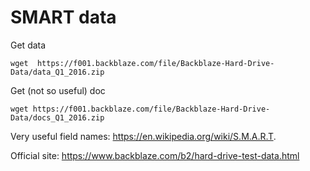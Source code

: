 # SMART data



Get data

```
wget  https://f001.backblaze.com/file/Backblaze-Hard-Drive-Data/data_Q1_2016.zip
```

Get (not so useful) doc

```
wget https://f001.backblaze.com/file/Backblaze-Hard-Drive-Data/docs_Q1_2016.zip
```

Very useful field names:  https://en.wikipedia.org/wiki/S.M.A.R.T. 

Official site:  https://www.backblaze.com/b2/hard-drive-test-data.html
